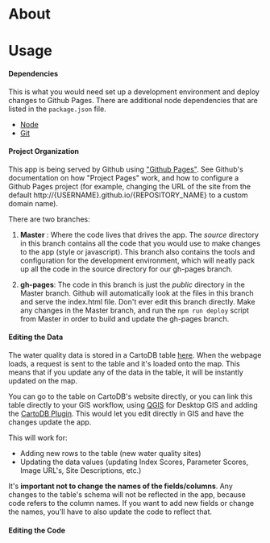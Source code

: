 # About

# Usage
#### Dependencies
This is what you would need set up a development environment and deploy changes to Github Pages.  There are additional node dependencies that are listed in the `package.json` file.
  - [Node](https://nodejs.org/en/)  
  - [Git](https://git-scm.com/book/en/v2/Getting-Started-Installing-Git)  

#### Project Organization  
This app is being served by Github using ["Github Pages"](https://pages.github.com/).  See Github's documentation on how "Project Pages" work, and how to configure a Github Pages project (for example, changing the URL of the site from the default http://{USERNAME}.github.io/{REPOSITORY_NAME} to a custom domain name).  

There are two branches:  
1.  **Master**  : Where the code lives that drives the app.  The *source* directory in this branch contains all the code that you would use to make changes to the app (style or javascript).  This branch also contains the tools and configuration for the development environment, which will neatly pack up all the code in the source directory for our gh-pages branch.  

2.  **gh-pages**:  The code in this branch is just the *public* directory in the Master branch.  Github will automatically look at the files in this branch and serve the index.html file.  Don't ever edit this branch directly.  Make any changes in the Master branch, and run the `npm run deploy` script from Master in order to build and update the gh-pages branch.

#### Editing the Data
The water quality data is stored in a CartoDB table [here](https://bfriedly.cartodb.com/tables/cascobay_2005_2012_waterquality).  When the webpage loads, a request is sent to the table and it's loaded onto the map.  This means that if you update any of the data in the table, it will be instantly updated on the map.  

You can go to the table on CartoDB's website directly, or you can link this table directly to your GIS workflow, using [QGIS](http://www.qgis.org/en/site/) for Desktop GIS and adding the [CartoDB Plugin](http://blog.cartodb.com/qgis-plugin/).  This would let you edit directly in GIS and have the changes update the app.  

This will work for:  
 - Adding new rows to the table (new water quality sites)  
 - Updating the data values (updating Index Scores, Parameter Scores, Image URL's, Site Descriptions, etc.)  


 It's **important not to change the names of the fields/columns**.  Any changes to the table's schema will not be reflected in the app, because code refers to the column names.  If you want to add new fields or change the names, you'll have to also update the code to reflect that.  

#### Editing the Code
